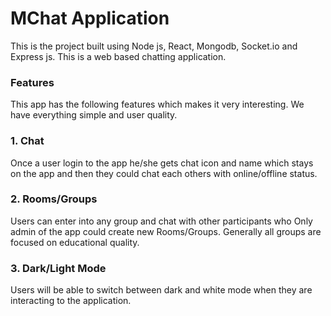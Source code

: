 # MChat Application

This is the project built using Node js, React, Mongodb, Socket.io and Express js. This is a web based chatting application.

### Features

This app has the following features which makes it very interesting. We have everything simple and user quality.

### 1. Chat

Once a user login to the app he/she gets chat icon and name which stays on the app and then they could chat each others with online/offline status.

### 2. Rooms/Groups

Users can enter into any group and chat with other participants who Only admin of the app could create new Rooms/Groups. Generally all groups are focused on educational quality.

### 3. Dark/Light Mode

Users will be able to switch between dark and white mode when they are interacting to the application.
